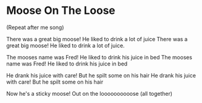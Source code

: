 # Moose On The Loose

(Repeat after me song)

There was a great big moose!
He liked to drink a lot of juice
There was a great big moose!
He liked to drink a lot of juice.

The mooses name was Fred!
He liked to drink his juice in bed
The mooses name was Fred!
He liked to drink his juice in bed

He drank his juice with care!
But he spilt some on his hair
He drank his juice with care!
But he spilt some on his hair

Now he's a sticky moose!
Out on the loooooooooose (all together)